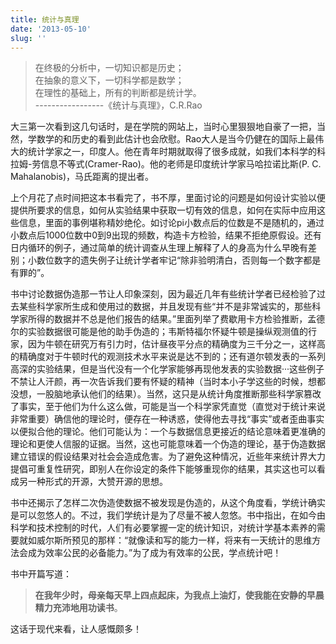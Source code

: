 ```yaml
---
title: 统计与真理
date: '2013-05-10'
slug: ''
---
```


> 在终极的分析中，一切知识都是历史；<br>
  在抽象的意义下，一切科学都是数学；<br>
  在理性的基础上，所有的判断都是统计学。<br>
  -----------------《统计与真理》，C.R.Rao

大三第一次看到这几句话时，是在学院的网站上，当时心里狠狠地自豪了一把，当然，学数学的和历史的看到此估计也会欣慰。Rao大人是当今仍健在的国际上最伟大的统计学家之一，印度人。他在青年时期就取得了很多成就，如我们本科学的科拉姆-劳信息不等式(Cramer-Rao)。他的老师是印度统计学家马哈拉诺比斯(P. C. Mahalanobis)，马氏距离的提出者。

上个月花了点时间把这本书看完了，书不厚，里面讨论的问题是如何设计实验以便提供所要求的信息，如何从实验结果中获取一切有效的信息，如何在实际中应用这些信息，里面的事例堪称精妙绝伦。如讨论pi小数点后的位数是不是随机的，通过小数点后1000位数中0到9出现的频数，构造卡方检验，结果不拒绝原假设。还有日内循环的例子，通过简单的统计调查从生理上解释了人的身高为什么早晚有差别；小数位数字的遗失例子让统计学者牢记“除非验明清白，否则每一个数字都是有罪的”。

书中讨论数据伪造那一节让人印象深刻，因为最近几年有些统计学者已经检验了过去某些科学家所生成和使用过的数据，并且发现有些“并不是非常诚实的，那些科学家所得的数据并不总是他们报告的结果。”里面列举了费歇用卡方检验推断，孟德尔的实验数据很可能是他的助手伪造的；韦斯特福尔怀疑牛顿是操纵观测值的行家，因为牛顿在研究万有引力时，估计昼夜平分点的精确度为三千分之一，这样高的精确度对于牛顿时代的观测技术水平来说是达不到的；还有道尔顿发表的一系列高深的实验结果，但是当代没有一个化学家能够再现他发表的实验数据···这些例子不禁让人汗颜，再一次告诉我们要有怀疑的精神（当时本小子学这些的时候，想都没想，一股脑地承认他们的结果）。当然，这只是从统计角度推断那些科学家篡改了事实，至于他们为什么这么做，可能是当一个科学家凭直觉（直觉对于统计来说非常重要）确信他的理论时，便存在一种诱惑，使得他去寻找“事实”或者歪曲事实以便拟合他的理论。他们可能认为：一个与数据信息更接近的结论意味着更准确的理论和更使人信服的证据。当然，这也可能意味着一个伪造的理论，基于伪造数据建立错误的假设结果对社会会造成危害。为了避免这种情况，近些年来统计界大力提倡可重复性研究，即别人在你设定的条件下能够重现你的结果，其实这也可以看成另一种形式的开源，大赞开源的思想。

书中还揭示了怎样二次伪造使数据不被发现是伪造的，从这个角度看，学统计确实是可以忽悠人的。不过，我们学统计是为了尽量不被人忽悠。书中指出，在如今由科学和技术控制的时代，人们有必要掌握一定的统计知识，对统计学基本素养的需要就如威尔斯所预见的那样：“就像读和写的能力一样，将来有一天统计的思维方法会成为效率公民的必备能力。”为了成为有效率的公民，学点统计吧！

书中开篇写道：

> **在我年少时，母亲每天早上四点起床，为我点上油灯，使我能在安静的早晨精力充沛地用功读书**。

这话于现代来看，让人感慨颇多！


